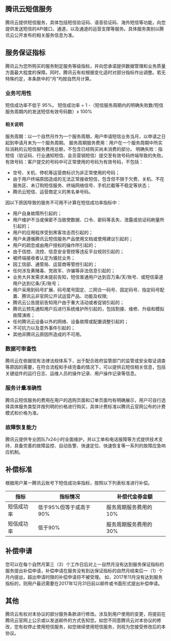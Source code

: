 ## 腾讯云短信服务
腾讯云提供短信服务，具体包括短信验证码、语音验证码、海外短信等功能，向您提供发送短信的API接口，通道，以及通道的运营支撑等服务。具体服务类别以腾讯云公开发布的相关服务信息为准。
## 服务保证指标
腾讯云为您所购买的服务制定服务等级指标，并向您承诺提供数据管理和业务质量方面最大程度的保障。同时，腾讯云有权根据变化适时对部分指标作出调整。若无特殊约定，本条款中的“月”均按自然月计算。
### 业务可用性
短信成功率不低于 95%。
短信成功率 = 1 -（短信服务周期内的明确失败数/短信服务周期内的发送短信有效号码数）x 100% 

#### 相关说明
服务周期：以一个自然月作为一个服务周期，用户申请短信业务当月，以申请之日起到申请月末为一个服务周期。
服务周期服务费用：用户在一个服务周期中所实际消耗的云短信服务费用总额，不包含已经购买尚未消费的部分。
明确失败：指短信（验证码、行业通知短信、会员营销短信）提交至有效号码终端导致的失败。
有效号码：客户提交的号码中可正常使用的号码为有效号码，不包括：
- 空号、关机、停机等运营商标识为非正常使用的号码；
- 由于用户终端原因造成的无法正常接收短信，包含但不限于欠费、关机、不在服务区、未订购短信服务、终端网络信号、手机拦截等不稳定等状态；
- 腾讯云短信、运营商定义的黑名单号码。

因以下原因导致的服务不可用不计算在短信成功率指标中：
- 用户自身故障所引起的；
- 用户维护不当或保密不当致使数据、口令、密码等丢失、泄露或验证码刷量所引起的；
- 用户的应用程序受到黑客攻击而引起的；
- 用户未遵循腾讯云短信服务产品使用文档或使用建议引起的；
- 用户的疏忽或由用户授权的操作所引起的；
- 由于信控、流控、信息安全管控等违反平台规则引起的；
- 被终端接收者认定为骚扰业务；
- 因工信部、通管局、运营商等管控引起的；
- 任何涉及黄赌毒、党政军、诈骗等非法信息引起的；
- 业务大并发需求未提前告知，短信普通用户达到百万条/天/账号、或短信渠道用户达到亿条/天/账号；
- 用户采用到码号扩展、码号尾号固定、三网合一码号、固定码号、指定码号配置、腾讯云非官网公开试运营产品、功能及权限;
- 腾讯云公告提前告知用户由于重大活动或者促销引起的；
- 腾讯云预先通知用户后进行系统维护所引起的，包括割接、维修、升级和模拟故障演练；
- 任何腾讯云设备以外的网络、设备故障或配置调整引起的；
- 不可抗力以及意外事件引起的；
- 其他非腾讯云原因所造成的不可用。

### 数据可审查性
腾讯云在依据现有法律法规体系下，出于配合政府监管部门的监管或安全取证调查等原因的需要，在符合流程和手续完备的情况下，可以提供云短信相关信息，包括关键组件的运行日志、运维人员的操作记录、用户操作记录等信息。
### 服务计量准确性
腾讯云短信服务的费用在用户的选购页面和订单页面均有明确展示，用户可自行选择具体服务类型并按列明的价格进行购买，具体计费标准以腾讯云官网公布的计费模式和价格为准。
### 故障恢复能力
腾讯云提供专业团队7x24小时全面维护，并以工单和电话报障等方式提供技术支持，具备完善的故障监控、自动告警、快速定位、快速恢复等一系列的故障应急响应机制。
## 补偿标准
根据用户某一腾讯云账号下短信成功率指标，按照以下列表标准进行补偿。

|指标	|指标情况|补偿代金券金额|
|----- |-----------|---------------------|
|短信成功率|	低于95%但等于或高于90%|	服务周期服务费用的10%|
|短信成功率|	低于90%|	服务周期服务费用的30%|
## 补偿申请
您可以在每个自然月第三（3）个工作日后对上一自然月没有达到服务保证指标的服务提出补偿申请，补偿申请在服务没有到达保证指标的自然月结束后一（1）个月内提出，超出申请时限的补偿申请将不被受理。
如，2017年11月没有达到服务指标的，则用户最迟需要在2017年12月31日前以邮件或书面形式提出补偿申请。
## 其他
腾讯云有权对本协议的部分服务条款进行修改。涉及到用户使用的变更，将提前在腾讯云官网上公示或以发送邮件的方式告知您。如您不同意腾讯云对本协议的修改，您有权停止使用短信服务，如您继续使用短信服务，则视为您接受修改后的本协议。